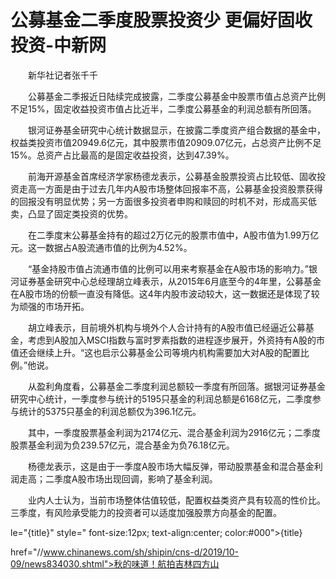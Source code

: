 # 公募基金二季度股票投资少 更偏好固收投资-中新网

　　新华社记者张千千

　　公募基金二季报近日陆续完成披露，二季度公募基金中股票市值占总资产比例不足15%，固定收益投资市值占比近半，二季度公募基金的利润总额有所回落。

　　银河证券基金研究中心统计数据显示，在披露二季度资产组合数据的基金中，权益类投资市值20949.6亿元，其中股票市值20909.07亿元，占总资产比例不足15%。总资产占比最高的是固定收益投资，达到47.39%。

　　前海开源基金首席经济学家杨德龙表示，公募基金股票投资占比较低、固收投资走高一方面是由于过去几年内A股市场整体回报率不高，公募基金投资股票获得的回报没有明显优势；另一方面很多投资者申购和赎回的时机不对，形成高买低卖，凸显了固定类投资的优势。

　　在二季度末公募基金持有的超过2万亿元的股票市值中，A股市值为1.99万亿元。这一数据占A股流通市值的比例为4.52%。

　　“基金持股市值占流通市值的比例可以用来考察基金在A股市场的影响力。”银河证券基金研究中心总经理胡立峰表示，从2015年6月底至今的4年里，公募基金在A股市场的份额一直没有降低。这4年内股市波动较大，这一数据还是体现了较为顽强的市场开拓。

　　胡立峰表示，目前境外机构与境外个人合计持有的A股市值已经逼近公募基金，考虑到A股加入MSCI指数与富时罗素指数的进程逐步展开，外资持有A股的市值还会继续上升。“这也启示公募基金公司等境内机构需要加大对A股的配置比例。”他说。

　　从盈利角度看，公募基金二季度利润总额较一季度有所回落。据银河证券基金研究中心统计，一季度参与统计的5195只基金的利润总额是6168亿元，二季度参与统计的5375只基金的利润总额仅为396.1亿元。

　　其中，一季度股票基金利润为2174亿元、混合基金利润为2916亿元；二季度股票基金利润为负239.57亿元，混合基金为负76.18亿元。

　　杨德龙表示，这是由于一季度A股市场大幅反弹，带动股票基金和混合基金利润走高；二季度A股市场出现回调，影响了基金利润。

　　业内人士认为，当前市场整体估值较低，配置权益类资产具有较高的性价比。三季度，有风险承受能力的投资者可以适度加强股票方向基金的配置。

le="{title}" style=" font-size:12px; text-align:center; color:#000">{title}

href="//www.chinanews.com/sh/shipin/cns-d/2019/10-09/news834030.shtml">秋的味道！航拍吉林四方山
